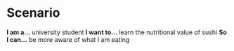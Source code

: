 # Scenario

**I am a…** university student
**I want to…** learn the nutritional value of sushi
**So I can…** be more aware of what I am eating